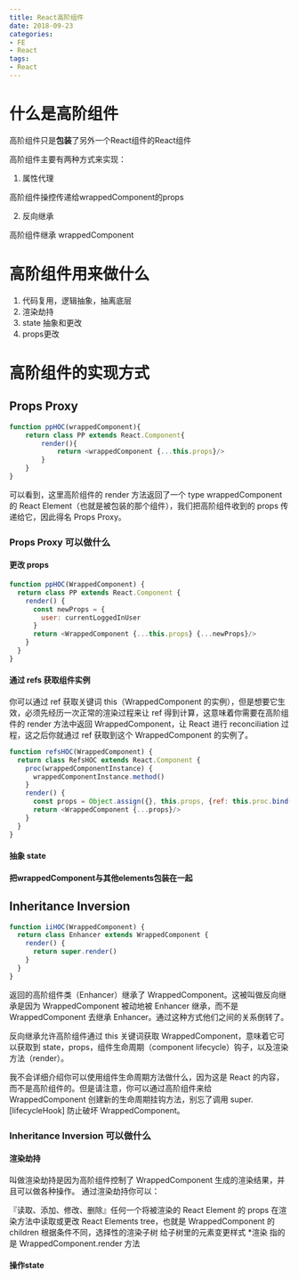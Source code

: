 ```yaml
---
title: React高阶组件
date: 2018-09-23
categories: 
- FE
- React
tags:
- React
---
```


# 什么是高阶组件

高阶组件只是**包装**了另外一个React组件的React组件

高阶组件主要有两种方式来实现：

1. 属性代理

高阶组件操控传递给wrappedComponent的props

2. 反向继承

高阶组件继承 wrappedComponent

# 高阶组件用来做什么

1. 代码复用，逻辑抽象，抽离底层
2. 渲染劫持
3. state 抽象和更改
4. props更改

# 高阶组件的实现方式

## Props Proxy

```javascript
function ppHOC(wrappedComponent){
    return class PP extends React.Component{
        render(){
            return <wrappedComponent {...this.props}/>
        }
    }
}
```

可以看到，这里高阶组件的 render 方法返回了一个 type wrappedComponent 的 React Element（也就是被包装的那个组件），我们把高阶组件收到的 props 传递给它，因此得名 Props Proxy。

### Props Proxy 可以做什么

#### 更改 props

```javascript
function ppHOC(WrappedComponent) {
  return class PP extends React.Component {
    render() {
      const newProps = {
        user: currentLoggedInUser
      }
      return <WrappedComponent {...this.props} {...newProps}/>
    }
  }
}
```

#### 通过 refs 获取组件实例

你可以通过 ref 获取关键词 this（WrappedComponent 的实例），但是想要它生效，必须先经历一次正常的渲染过程来让 ref 得到计算，这意味着你需要在高阶组件的 render 方法中返回 WrappedComponent，让 React 进行 reconciliation 过程，这之后你就通过 ref 获取到这个 WrappedComponent 的实例了。

```javascript
function refsHOC(WrappedComponent) {
  return class RefsHOC extends React.Component {
    proc(wrappedComponentInstance) {
      wrappedComponentInstance.method()
    }
    render() {
      const props = Object.assign({}, this.props, {ref: this.proc.bind(this)})
      return <WrappedComponent {...props}/>
    }
  }
}
```

#### 抽象 state

#### 把wrappedComponent与其他elements包装在一起

## Inheritance Inversion

```javascript
function iiHOC(WrappedComponent) {
  return class Enhancer extends WrappedComponent {
    render() {
      return super.render()
    }
  }
}

```
返回的高阶组件类（Enhancer）继承了 WrappedComponent。这被叫做反向继承是因为 WrappedComponent 被动地被 Enhancer 继承，而不是 WrappedComponent 去继承 Enhancer。通过这种方式他们之间的关系倒转了。

反向继承允许高阶组件通过 this 关键词获取 WrappedComponent，意味着它可以获取到 state，props，组件生命周期（component lifecycle）钩子，以及渲染方法（render）。

我不会详细介绍你可以使用组件生命周期方法做什么，因为这是 React 的内容，而不是高阶组件的。但是请注意，你可以通过高阶组件来给 WrappedComponent 创建新的生命周期挂钩方法，别忘了调用 super.[lifecycleHook] 防止破坏 WrappedComponent。

### Inheritance Inversion 可以做什么

#### 渲染劫持

叫做渲染劫持是因为高阶组件控制了 WrappedComponent 生成的渲染结果，并且可以做各种操作。
通过渲染劫持你可以：

『读取、添加、修改、删除』任何一个将被渲染的 React Element 的 props
在渲染方法中读取或更改 React Elements tree，也就是 WrappedComponent 的 children
根据条件不同，选择性的渲染子树
给子树里的元素变更样式
*渲染 指的是 WrappedComponent.render 方法

#### 操作state
